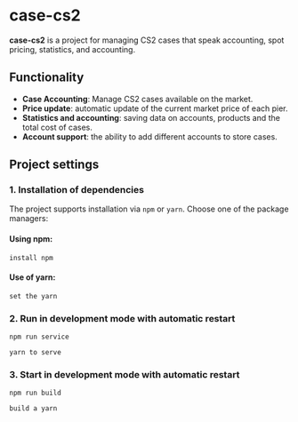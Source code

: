 # case-cs2

**case-cs2** is a project for managing CS2 cases that speak accounting, spot pricing, statistics, and accounting.

## Functionality
- **Case Accounting**: Manage CS2 cases available on the market.
- **Price update**: automatic update of the current market price of each pier.
- **Statistics and accounting**: saving data on accounts, products and the total cost of cases.
- **Account support**: the ability to add different accounts to store cases.

## Project settings

### 1. Installation of dependencies
The project supports installation via `npm` or `yarn`. Choose one of the package managers:

#### Using npm:
```
install npm
```
#### Use of yarn:
```
set the yarn
```
### 2. Run in development mode with automatic restart
```
npm run service
```
```
yarn to serve
```
### 3. Start in development mode with automatic restart
```
npm run build
```
```
build a yarn
```
